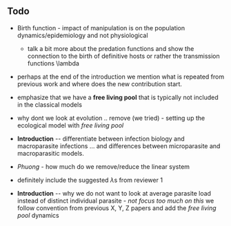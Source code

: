 ## Todo

- Birth function - impact of manipulation is on the population dynamics/epidemiology and not physiological
	- talk a bit more about the predation functions and show the connection to the birth of definitive hosts or rather the transmission functions \lambda

- perhaps at the end of the introduction we mention what is repeated from previous work and where does the new contribution start.

- emphasize that we have a **free living pool** that is typically not included in the classical models

- why dont we look at evolution .. remove (we tried) - setting up the ecological model with *free living pool*

- **Introduction** -- differentiate between infection biology and macroparasite infections ... and differences between microparasite and macroparasitic models. 

- *Phuong* - how much do we remove/reduce the linear system

- definitely include the suggested $\lambda$s from reviewer 1

- **Introduction** -- why we do not want to look at average parasite load instead of distinct individual parasite  - *not focus too much on this* we follow convention from previous X, Y, Z papers and add the *free living pool* dynamics